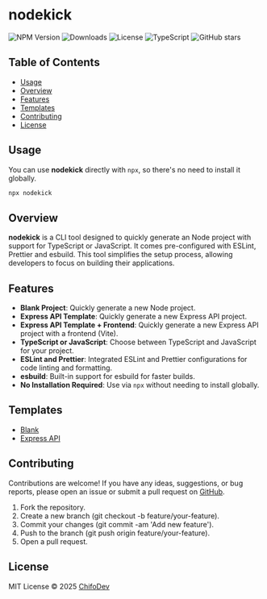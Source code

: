 # nodekick

![NPM Version](https://img.shields.io/npm/v/nodekick?color=blue&label=version&logo=npm)
![Downloads](https://img.shields.io/npm/dt/nodekick?logo=npm)
![License](https://img.shields.io/github/license/Federico-Pena/nodekick)
![TypeScript](https://img.shields.io/badge/TypeScript-Supported-blue?logo=typescript)
![GitHub stars](https://img.shields.io/github/stars/Federico-Pena/nodekick?style=social)

## Table of Contents

- [Usage](#usage)
- [Overview](#overview)
- [Features](#features)
- [Templates](#templates)
- [Contributing](#contributing)
- [License](#license)

## Usage

You can use **nodekick** directly with `npx`, so there's no need to install it globally.

```bash
npx nodekick
```

## Overview

**nodekick** is a CLI tool designed to quickly generate an Node project with support for TypeScript or JavaScript. It comes pre-configured with ESLint, Prettier and esbuild. This tool simplifies the setup process, allowing developers to focus on building their applications.

## Features

- **Blank Project**: Quickly generate a new Node project.
- **Express API Template**: Quickly generate a new Express API project.
- **Express API Template + Frontend**: Quickly generate a new Express API project with a frontend (Vite).
- **TypeScript or JavaScript**: Choose between TypeScript and JavaScript for your project.
- **ESLint and Prettier**: Integrated ESLint and Prettier configurations for code linting and formatting.
- **esbuild**: Built-in support for esbuild for faster builds.
- **No Installation Required**: Use via `npx` without needing to install globally.

## Templates

- [Blank](https://github.com/Federico-Pena/nodekick/tree/master/templates/balnk)
- [Express API](https://github.com/Federico-Pena/nodekick/tree/master/templates/api)

## Contributing

Contributions are welcome! If you have any ideas, suggestions, or bug reports, please open an issue or submit a pull request on [GitHub](https://github.com/federico-pena/nodekick).

1. Fork the repository.
2. Create a new branch (git checkout -b feature/your-feature).
3. Commit your changes (git commit -am 'Add new feature').
4. Push to the branch (git push origin feature/your-feature).
5. Open a pull request.

## License

MIT License © 2025 [ChifoDev](https://github.com/Federico-Pena)
